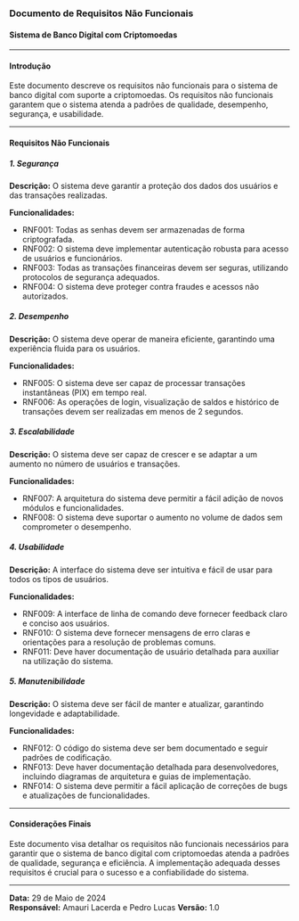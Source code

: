 ### Documento de Requisitos Não Funcionais

#### Sistema de Banco Digital com Criptomoedas

---

#### Introdução

Este documento descreve os requisitos não funcionais para o sistema de banco digital com suporte a criptomoedas. Os requisitos não funcionais garantem que o sistema atenda a padrões de qualidade, desempenho, segurança, e usabilidade.

---

#### Requisitos Não Funcionais

##### 1. Segurança

**Descrição:**
O sistema deve garantir a proteção dos dados dos usuários e das transações realizadas.

**Funcionalidades:**
- RNF001: Todas as senhas devem ser armazenadas de forma criptografada.
- RNF002: O sistema deve implementar autenticação robusta para acesso de usuários e funcionários.
- RNF003: Todas as transações financeiras devem ser seguras, utilizando protocolos de segurança adequados.
- RNF004: O sistema deve proteger contra fraudes e acessos não autorizados.

##### 2. Desempenho

**Descrição:**
O sistema deve operar de maneira eficiente, garantindo uma experiência fluida para os usuários.

**Funcionalidades:**
- RNF005: O sistema deve ser capaz de processar transações instantâneas (PIX) em tempo real.
- RNF006: As operações de login, visualização de saldos e histórico de transações devem ser realizadas em menos de 2 segundos.

##### 3. Escalabilidade

**Descrição:**
O sistema deve ser capaz de crescer e se adaptar a um aumento no número de usuários e transações.

**Funcionalidades:**
- RNF007: A arquitetura do sistema deve permitir a fácil adição de novos módulos e funcionalidades.
- RNF008: O sistema deve suportar o aumento no volume de dados sem comprometer o desempenho.

##### 4. Usabilidade

**Descrição:**
A interface do sistema deve ser intuitiva e fácil de usar para todos os tipos de usuários.

**Funcionalidades:**
- RNF009: A interface de linha de comando deve fornecer feedback claro e conciso aos usuários.
- RNF010: O sistema deve fornecer mensagens de erro claras e orientações para a resolução de problemas comuns.
- RNF011: Deve haver documentação de usuário detalhada para auxiliar na utilização do sistema.

##### 5. Manutenibilidade

**Descrição:**
O sistema deve ser fácil de manter e atualizar, garantindo longevidade e adaptabilidade.

**Funcionalidades:**
- RNF012: O código do sistema deve ser bem documentado e seguir padrões de codificação.
- RNF013: Deve haver documentação detalhada para desenvolvedores, incluindo diagramas de arquitetura e guias de implementação.
- RNF014: O sistema deve permitir a fácil aplicação de correções de bugs e atualizações de funcionalidades.

---

#### Considerações Finais

Este documento visa detalhar os requisitos não funcionais necessários para garantir que o sistema de banco digital com criptomoedas atenda a padrões de qualidade, segurança e eficiência. A implementação adequada desses requisitos é crucial para o sucesso e a confiabilidade do sistema.

---

**Data:** 29 de Maio de 2024  
**Responsável:** Amauri Lacerda e Pedro Lucas
**Versão:** 1.0